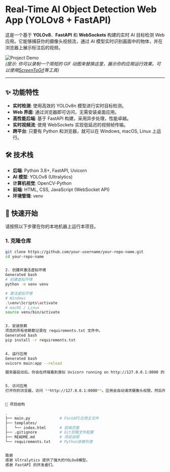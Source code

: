 # Real-Time AI Object Detection Web App (YOLOv8 + FastAPI)

这是一个基于 **YOLOv8**、**FastAPI** 和 **WebSockets** 构建的实时 AI 目标检测 Web 应用。它能够捕获你的摄像头视频流，通过 AI 模型实时识别画面中的物体，并在浏览器上展示标注后的视频。

![Project Demo](https://user-images.githubusercontent.com/your-username/your-repo/assets/demo.gif)  
_(提示: 你可以录制一个简短的 GIF 动图来替换这里，展示你的应用运行效果。可以使用[ScreenToGif](https://www.screentogif.com/)等工具)_

---

## ✨ 功能特性

- **实时检测**: 使用高效的 YOLOv8n 模型进行实时目标检测。
- **Web 界面**: 通过浏览器即可访问，无需安装桌面应用。
- **高性能后端**: 基于 FastAPI 构建，采用异步处理，性能卓越。
- **实时视频流**: 使用 WebSockets 实现低延迟的视频帧传输。
- **跨平台**: 只要有 Python 和浏览器，就可以在 Windows, macOS, Linux 上运行。

## 🛠️ 技术栈

- **后端**: Python 3.8+, FastAPI, Uvicorn
- **AI 模型**: YOLOv8 (Ultralytics)
- **计算机视觉**: OpenCV-Python
- **前端**: HTML, CSS, JavaScript (WebSocket API)
- **环境管理**: venv

## 🚀 快速开始

请按照以下步骤在你的本地机器上运行本项目。

### 1. 克隆仓库

```bash
git clone https://github.com/your-username/your-repo-name.git
cd your-repo-name


2. 创建并激活虚拟环境
Generated bash
# 创建虚拟环境
python -m venv venv

# 激活虚拟环境
# Windows
.\venv\Scripts\activate
# macOS / Linux
source venv/bin/activate


3. 安装依赖
项目的所有依赖都记录在 requirements.txt 文件中。
Generated bash
pip install -r requirements.txt


4. 运行应用
Generated bash
uvicorn main:app --reload

服务器启动后，你会在终端看到类似 Uvicorn running on http://127.0.0.1:8000 的信息。


5. 访问应用
打开你的浏览器，访问 **http://127.0.0.1:8000**。应用会自动请求摄像头权限，然后开始实时检测！


📝 项目结构

.
├── main.py             # FastAPI应用主文件
├── templates/
│   └── index.html      # 前端页面
├── .gitignore          # Git忽略文件配置
├── README.md           # 项目说明
└── requirements.txt    # Python依赖列表


致谢
感谢 Ultralytics 提供了强大的YOLOv8模型。
感谢 FastAPI 的开发者们。


```
